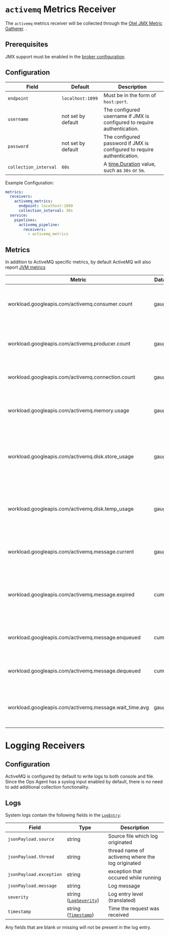 # `activemq` Metrics Receiver

The `activemq` metrics receiver will be collected through the [Otel JMX Metric Gatherer](https://github.com/open-telemetry/opentelemetry-java-contrib/tree/main/jmx-metrics).
.

## Prerequisites

JMX support must be enabled in the [broker configuration](https://activemq.apache.org/jmx).

## Configuration 

| Field                 | Default            | Description |
| ---                   |--------------------| ---         |
| `endpoint`            | `localhost:1099`   | Must be in the form of `host:port`.|
| `username`            | not set by default | The configured username if JMX is configured to require authentication. |
| `password`            | not set by default | The configured password if JMX is configured to require authentication. |
| `collection_interval` | `60s`              | A [time.Duration](https://pkg.go.dev/time#ParseDuration) value, such as `30s` or `5m`. |


Example Configuration:

```yaml
metrics:
  receivers:
    activemq_metrics:
      endpoint: localhost:1099
      collection_interval: 30s
  service:
    pipelines:
      activemq_pipeline:
        receivers:
          - activemq_metrics
```

## Metrics
In addition to ActiveMQ specific metrics, by default ActiveMQ will also report [JVM metrics](https://github.com/GoogleCloudPlatform/ops-agent/blob/master/docs/jvm.md#metrics)

| Metric                                                                          | Data Type | Unit        | Labels      | Description |
| ---                                                                             | ---       | ---         | ---         | ---         | 
| workload.googleapis.com/activemq.consumer.count                                 | gauge     | consumers   | destination | The number of consumers currently reading from the broker.|
| workload.googleapis.com/activemq.producer.count                                 | gauge     | producers   | destination | The number of producers currently attached to the broker. |
| workload.googleapis.com/activemq.connection.count                               | gauge     | connections |             | The total number of current connections. |
| workload.googleapis.com/activemq.memory.usage                                   | gauge     | %           | destination | The percentage of configured memory used. |
| workload.googleapis.com/activemq.disk.store_usage                               | gauge     | %           |             | The percentage of configured disk used for persistent messages. |
| workload.googleapis.com/activemq.disk.temp_usage                                | gauge     | %           |             | The percentage of configured disk used for non-persistent messages. |
| workload.googleapis.com/activemq.message.current                                | gauge     | messages    | destination | The current number of messages waiting to be consumed. |
| workload.googleapis.com/activemq.message.expired                                | cumulative| messages    | destination | The total number of messages not delivered because they expired. |
| workload.googleapis.com/activemq.message.enqueued                               | cumulative| messages    | destination | The total number of messages received by the broker. |
| workload.googleapis.com/activemq.message.dequeued                               | cumulative| messages    | destination | The total number of messages delivered to consumers. |
| workload.googleapis.com/activemq.message.wait_time.avg                          | gauge     | ms          | destination | The average time a message was held on a destination. |


#  Logging Receivers

## Configuration

ActiveMQ is configured by default to write logs to both console and file. Since the Ops Agent has a syslog input enabled by default, there is no need to add additional collection functionality.



## Logs

System logs contain the following fields in the [`LogEntry`](https://cloud.google.com/logging/docs/reference/v2/rest/v2/LogEntry):

| Field                    | Type | Description                                      |
|--------------------------| ---- |--------------------------------------------------|
| `jsonPayload.source`     | string | Source file which log originated                 |
| `jsonPayload.thread`     | string | thread name of activemq where the log originated |
| `jsonPayload.exception`  | string | exception that occured while running             |
| `jsonPayload.message`    | string | Log message                                      |
| `severity`               | string ([`LogSeverity`](https://cloud.google.com/logging/docs/reference/v2/rest/v2/LogEntry#LogSeverity)) | Log entry level (translated)                     |
| `timestamp`              | string ([`Timestamp`](https://developers.google.com/protocol-buffers/docs/reference/google.protobuf#google.protobuf.Timestamp)) | Time the request was received                    |

Any fields that are blank or missing will not be present in the log entry.
